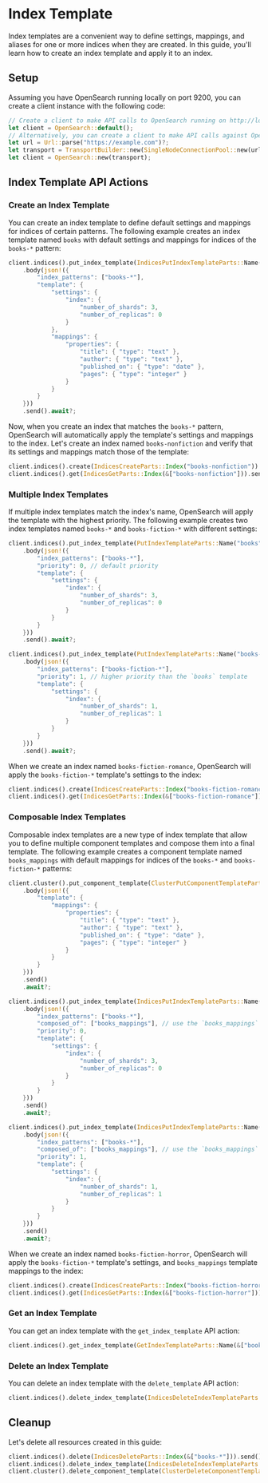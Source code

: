 # Index Template

Index templates are a convenient way to define settings, mappings, and aliases for one or more indices when they are created. In this guide, you'll learn how to create an index template and apply it to an index.

## Setup

Assuming you have OpenSearch running locally on port 9200, you can create a client instance
with the following code:

```rust
// Create a client to make API calls to OpenSearch running on http://localhost:9200.
let client = OpenSearch::default();
// Alternatively, you can create a client to make API calls against OpenSearch running on a specific url::Url.
let url = Url::parse("https://example.com")?;
let transport = TransportBuilder::new(SingleNodeConnectionPool::new(url)).cert_validation(CertificateValidation::None).build()?;
let client = OpenSearch::new(transport);
```

## Index Template API Actions

### Create an Index Template

You can create an index template to define default settings and mappings for indices of certain patterns. The following example creates an index template named `books` with default settings and mappings for indices of the `books-*` pattern:

```rust
client.indices().put_index_template(IndicesPutIndexTemplateParts::Name("books"))
    .body(json!({
        "index_patterns": ["books-*"],
        "template": {
            "settings": {
                "index": {
                    "number_of_shards": 3,
                    "number_of_replicas": 0
                }
            },
            "mappings": {
                "properties": {
                    "title": { "type": "text" },
                    "author": { "type": "text" },
                    "published_on": { "type": "date" },
                    "pages": { "type": "integer" }
                }
            }
        }
    }))
    .send().await?;
```

Now, when you create an index that matches the `books-*` pattern, OpenSearch will automatically apply the template's settings and mappings to the index.
Let's create an index named `books-nonfiction` and verify that its settings and mappings match those of the template:

```rust
client.indices().create(IndicesCreateParts::Index("books-nonfiction")).send().await?;
client.indices().get(IndicesGetParts::Index(&["books-nonfiction"])).send().await?;
```

### Multiple Index Templates

If multiple index templates match the index's name, OpenSearch will apply the template with the highest priority. The following example creates two index templates named `books-*` and `books-fiction-*` with different settings:

```rust
client.indices().put_index_template(PutIndexTemplateParts::Name("books"))
    .body(json!({
        "index_patterns": ["books-*"],
        "priority": 0, // default priority
        "template": {
            "settings": {
                "index": {
                    "number_of_shards": 3,
                    "number_of_replicas": 0
                }
            }
        }
    }))
    .send().await?;

client.indices().put_index_template(PutIndexTemplateParts::Name("books-fiction"))
    .body(json!({
        "index_patterns": ["books-fiction-*"],
        "priority": 1, // higher priority than the `books` template
        "template": {
            "settings": {
                "index": {
                    "number_of_shards": 1,
                    "number_of_replicas": 1
                }
            }
        }
    }))
    .send().await?;
```

When we create an index named `books-fiction-romance`, OpenSearch will apply the `books-fiction-*` template's settings to the index:

```rust
client.indices().create(IndicesCreateParts::Index("books-fiction-romance")).send().await?;
client.indices().get(IndicesGetParts::Index(&["books-fiction-romance"])).send().await?;
```

### Composable Index Templates

Composable index templates are a new type of index template that allow you to define multiple component templates and compose them into a final template. The following example creates a component template named `books_mappings` with default mappings for indices of the `books-*` and `books-fiction-*` patterns:

```rust
client.cluster().put_component_template(ClusterPutComponentTemplateParts::Name("books_mappings"))
    .body(json!({
        "template": {
            "mappings": {
                "properties": {
                    "title": { "type": "text" },
                    "author": { "type": "text" },
                    "published_on": { "type": "date" },
                    "pages": { "type": "integer" }
                }
            }
        }
    }))
    .send()
    .await?;

client.indices().put_index_template(IndicesPutIndexTemplateParts::Name("books"))
    .body(json!({
        "index_patterns": ["books-*"],
        "composed_of": ["books_mappings"], // use the `books_mappings` component template
        "priority": 0,
        "template": {
            "settings": {
                "index": {
                    "number_of_shards": 3,
                    "number_of_replicas": 0
                }
            }
        }
    }))
    .send()
    .await?;

client.indices().put_index_template(IndicesPutIndexTemplateParts::Name("books"))
    .body(json!({
        "index_patterns": ["books-*"],
        "composed_of": ["books_mappings"], // use the `books_mappings` component template
        "priority": 1,
        "template": {
            "settings": {
                "index": {
                    "number_of_shards": 1,
                    "number_of_replicas": 1
                }
            }
        }
    }))
    .send()
    .await?;
```

When we create an index named `books-fiction-horror`, OpenSearch will apply the `books-fiction-*` template's settings, and `books_mappings` template mappings to the index:

```rust
client.indices().create(IndicesCreateParts::Index("books-fiction-horror")).send().await?;
client.indices().get(IndicesGetParts::Index(&["books-fiction-horror"])).send().await?;
```

### Get an Index Template

You can get an index template with the `get_index_template` API action:

```rust
client.indices().get_index_template(GetIndexTemplateParts::Name(&["books"])).send().await?;
```

### Delete an Index Template

You can delete an index template with the `delete_template` API action:

```rust
client.indices().delete_index_template(IndicesDeleteIndexTemplateParts::Name("books")).send().await?;
```

## Cleanup

Let's delete all resources created in this guide:

```rust
client.indices().delete(IndicesDeleteParts::Index(&["books-*"])).send().await?;
client.indices().delete_index_template(IndicesDeleteIndexTemplateParts::Name("books-fiction")).send().await?;
client.cluster().delete_component_template(ClusterDeleteComponentTemplateParts::Name("books_mappings")).send().await?;
```
